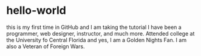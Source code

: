 # hello-world
this is my first time in GitHub and I am taking the tutorial
I have been a programmer, web designer, instructor, and much more.  Attended 
college at the University fo Central Florida and yes, I am a Golden Nights Fan.
I am also a Veteran of Foreign Wars.  
